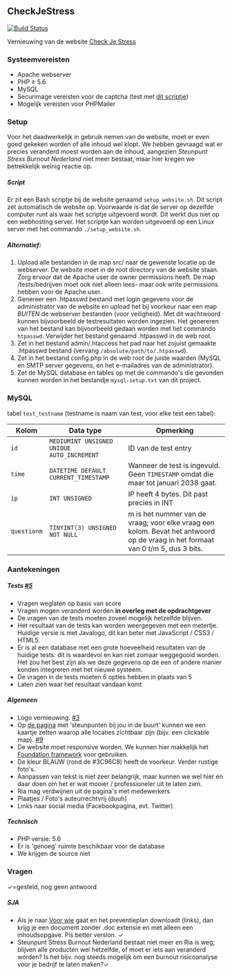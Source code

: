 ## CheckJeStress
[![Build Status](https://travis-ci.org/MateyByrd/CheckJeStress.svg?branch=master)](https://travis-ci.org/MateyByrd/CheckJeStress)

Vernieuwing van de website [Check Je Stress](http://checkjestress.nl/)

### Systeemvereisten
* Apache webserver
* PHP ≥ 5.6
* MySQL
* Securimage vereisten voor de captcha (test met [dit scriptje](https://www.phpcaptcha.org/downloads/securimage_test.php))
* Mogelijk vereisten voor PHPMailer

### Setup
Voor het daadwerkelijk in gebruik nemen van de website, moet er even goed gekeken worden of alle inhoud wel klopt. We hebben gevraagd wat er precies veranderd moest worden aan de inhoud, aangezien _Steunpunt Stress Burnout Nederland_ niet meer bestaat, maar hier kregen we betrekkelijk weinig reactie op.

##### Script
Er zit een Bash scriptje bij de website genaamd `setup_website.sh`. Dit script zet automatisch de website op. Voorwaarde is dat de server op dezelfde computer runt als waar het scriptje uitgevoerd wordt. Dit werkt dus niet op een webhosting server.
Het scriptje kan worden uitgevoerd op een Linux server met het commando `./setup_website.sh`.

##### Alternatief:
1. Upload alle bestanden in de map src/ naar de gewenste locatie op de webserver. De website moet in de root directory van de website staan. Zorg ervoor dat de Apache user de owner permissions heeft. De map /tests/bedrijven moet ook niet alleen lees- maar ook write permissions hebben voor de Apache user.
2. Genereer een .htpasswd bestand met login gegevens voor de administrator van de website en upload het bij voorkeur naar een map *BUITEN* de webserver bestanden (voor veiligheid). Met dit wachtwoord kunnen bijvoorbeeld de testresultaten worden ingezien. Het genereren van het bestand kan bijvoorbeeld gedaan worden met het commando `htpasswd`. Verwijder het bestand genaamd .htpasswd in de web root.
3. Zet in het bestand admin/.htaccess het pad naar het zojuist gemaakte .htpasswd bestand (vervang `/absolute/path/to/.htpasswd`).
4. Zet in het bestand config.php in de web root de juiste waarden (MySQL en SMTP server gegevens, en het e-mailadres van de administrator).
5. Zet de MySQL database en tables op met de commando's die gevonden kunnen worden in het bestandje `mysql-setup.txt` van dit project.

### MySQL
tabel `test_testname` (testname is naam van test, voor elke test een tabel):

| Kolom | Data type | Opmerking |
|-------|-----------|-----------|
| `id` | `MEDIUMINT UNSIGNED UNIQUE AUTO_INCREMENT` | ID van de test entry |
| `time` | `DATETIME DEFAULT CURRENT_TIMESTAMP` | Wanneer de test is ingevuld. Geen `TIMESTAMP` omdat die maar tot januari 2038 gaat. |
| `ip` | `INT UNSIGNED` | IP heeft 4 bytes. Dit past precies in INT |
| `questionm` | `TINYINT(3) UNSIGNED NOT NULL` | m is het nummer van de vraag; voor elke vraag een kolom. Bevat het antwoord op de vraag in het formaat van 0 t/m 5, dus 3 bits. |

### Aantekeningen
##### Tests [#5](https://github.com/MateyByrd/CheckJeStress/issues/5)
* Vragen weglaten op basis van score
* Vragen mogen veranderd worden **in overleg met de opdrachtgever**
* De vragen van de tests moeten zoveel mogelijk hetzelfde blijven.
* Het resultaat van de tests kan worden weergegeven met een metertje. Huidige versie is met Javalogo, dit kan beter met JavaScript / CSS3 / HTML5.
* Er is al een database met een grote hoeveelheid resultaten van de huidige tests: dit is waardevol en kan niet zomaar weggegooid worden. Het zou het best zijn als we deze gegevens op de een of andere manier konden integreren met het nieuwe systeem.
* De vragen in de tests moeten 6 opties hebben in plaats van 5
* Laten zien waar het resultaat vandaan komt

##### Algemeen
* Logo vernieuwing. [#3](https://github.com/MateyByrd/CheckJeStress/issues/3)
* Op [de pagina](http://checkjestress.nl/page1.php) met 'steunpunten bij jou in de buurt' kunnen we een kaartje zetten waarop alle locaties zichtbaar zijn (bijv. een clickable map). [#9](https://github.com/MateyByrd/CheckJeStress/issues/9)
* De website moet responsive worden. We kunnen hier makkelijk het [Foundation framework](http://foundation.zurb.com/) voor gebruiken.
* De kleur BLAUW (rond de #3C96C8) heeft de voorkeur. Verder rustige foto's.
* Aanpassen van tekst is niet zeer belangrijk, maar kunnen we wel hier en daar doen om het er wat mooier / professioneler uit te laten zien.
* Ria mag verdwijnen uit de pagina's met medewerkers
* Plaatjes / Foto's auteurrechtvrij (duuh)
* Links naar social media (Facebookpagina, evt. Twitter)

##### Technisch
* PHP versie: 5.6
* Er is 'genoeg' ruimte beschikbaar voor de database
* We krijgen de source niet

### Vragen
✓=gesteld, nog geen antwoord
##### SJA
* Als je naar [Voor wie](http://checkjestress.nl/page5.php) gaat en het preventieplan downloadt (links), dan krijg je een document zonder .doc extensie en met alleen een inhoudsopgave. Pls better version. ✓
* Steunpunt Stress Burnout Nederland bestaat niet meer en Ria is weg; blijven alle producten wel hetzelfde, of moet er iets aan veranderd worden? Is het bijv. nog steeds mogelijk om een burnout risicoanalyse voor je bedrijf te laten maken?✓
